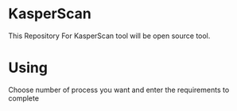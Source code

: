 # KasperScan
This Repository For KasperScan tool will be open source tool.


# Using
Choose number of process you want and enter the requirements to complete
